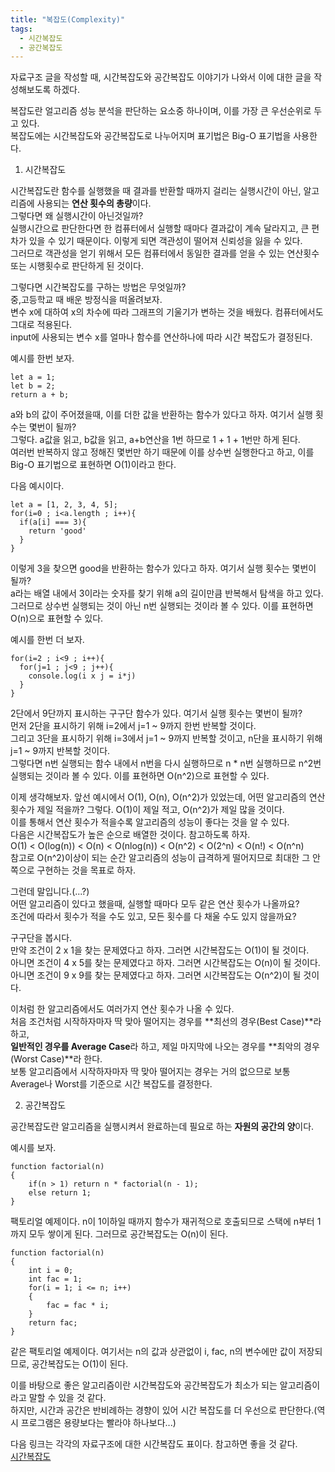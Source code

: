 ```yaml
---
title: "복잡도(Complexity)"
tags:
  - 시간복잡도
  - 공간복잡도
---
```


자료구조 글을 작성할 때, 시간복잡도와 공간복잡도 이야기가 나와서 이에 대한 글을 작성해보도록 하겠다.  

복잡도란 얼고리즘 성능 분석을 판단하는 요소중 하나이며, 이를 가장 큰 우선순위로 두고 있다.  
복잡도에는 시간복잡도와 공간복잡도로 나누어지며 표기법은 Big-O 표기법을 사용한다.  

1. 시간복잡도  

시간복잡도란 함수를 실행했을 때 결과를 반환할 때까지 걸리는 실행시간이 아닌, 알고리즘에 사용되는 **연산 횟수의 총량**이다.  
그렇다면 왜 실행시간이 아닌것일까?  
실행시간으료 판단한다면 한 컴퓨터에서 실행할 때마다 결과값이 계속 달라지고, 큰 편차가 있을 수 있기 때문이다. 이렇게 되면 객관성이 떨어져 신뢰성을 잃을 수 있다.  
그러므로 객관성을 얻기 위해서 모든 컴퓨터에서 동일한 결과를 얻을 수 있는 연산횟수 또는 시행횟수로 판단하게 된 것이다.  

그렇다면 시간복잡도를 구하는 방법은 무엇일까?  
중,고등학교 때 배운 방정식을 떠올려보자.  
변수 x에 대하여 x의 차수에 따라 그래프의 기울기가 변하는 것을 배웠다. 컴퓨터에서도 그대로 적용된다.  
input에 사용되는 변수 x를 얼마나 함수를 연산하나에 따라 시간 복잡도가 결정된다.  

예시를 한번 보자.  

```
let a = 1;
let b = 2;
return a + b;
```
a와 b의 값이 주어졌을때, 이를 더한 값을 반환하는 함수가 있다고 하자. 여기서 실행 횟수는 몇번이 될까?  
그렇다. a값을 읽고, b값을 읽고, a+b연산을 1번 하므로 1 + 1 + 1번만 하게 된다.  
여러번 반복하지 않고 정해진 몇번만 하기 때문에 이를 상수번 실행한다고 하고, 이를 Big-O 표기법으로 표현하면 O(1)이라고 한다.  

다음 예시이다.  

```
let a = [1, 2, 3, 4, 5];
for(i=0 ; i<a.length ; i++){
  if(a[i] === 3){
    return 'good'
  }
}
```
이렇게 3을 찾으면 good을 반환하는 함수가 있다고 하자. 여기서 실행 횟수는 몇번이 될까?  
a라는 배열 내에서 3이라는 숫자를 찾기 위해 a의 길이만큼 반복해서 탐색을 하고 있다. 그러므로 상수번 실행되는 것이 아닌 n번 실행되는 것이라 볼 수 있다. 이를 표현하면 O(n)으로 표현할 수 있다.  

예시를 한번 더 보자.  

```
for(i=2 ; i<9 ; i++){
  for(j=1 ; j<9 ; j++){
    console.log(i x j = i*j)
  }
}
```
2단에서 9단까지 표시하는 구구단 함수가 있다. 여기서 실행 횟수는 몇번이 될까?  
먼저 2단을 표시하기 위해 i=2에서 j=1 ~ 9까지 한번 반복할 것이다.  
그리고 3단을 표시하기 위해 i=3에서 j=1 ~ 9까지 반복할 것이고, n단을 표시하기 위해 j=1 ~ 9까지 반복할 것이다.  
그렇다면 n번 실행되는 함수 내에서 n번을 다시 실행하므로 n * n번 실행하므로 n^2번 실행되는 것이라 볼 수 있다. 이를 표현하면 O(n^2)으로 표현할 수 있다.  

이제 생각해보자. 앞선 예시에서 O(1), O(n), O(n^2)가 있었는데, 어떤 알고리즘의 연산 횟수가 제일 적을까? 그렇다. O(1)이 제일 적고, O(n^2)가 제일 많을 것이다.  
이를 통해서 연산 횟수가 적을수록 알고리즘의 성능이 좋다는 것을 알 수 있다.  
다음은 시간복잡도가 높은 순으로 배열한 것이다. 참고하도록 하자.  
O(1) < O(log(n)) < O(n) < O(nlog(n)) < O(n^2) < O(2^n) < O(n!) < O(n^n)  
참고로 O(n^2)이상이 되는 순간 알고리즘의 성능이 급격하게 떨어지므로 최대한 그 안쪽으로 구현하는 것을 목표로 하자.  

그런데 말입니다.(...?)  
어떤 알고리즘이 있다고 했을때, 실행할 때마다 모두 같은 연산 횟수가 나올까요?  
조건에 따라서 횟수가 적을 수도 있고, 모든 횟수를 다 채울 수도 있지 않을까요?  

구구단을 봅시다.  
만약 조건이 2 x 1을 찾는 문제였다고 하자. 그러면 시간복잡도는 O(1)이 될 것이다.  
아니면 조건이 4 x 5를 찾는 문제였다고 하자. 그러면 시간복잡도는 O(n)이 될 것이다.  
아니면 조건이 9 x 9를 찾는 문제였다고 하자. 그러면 시간복잡도는 O(n^2)이 될 것이다.  

이처럼 한 알고리즘에서도 여러가지 연산 횟수가 나올 수 있다.  
처음 조건처럼 시작하자마자 딱 맞아 떨어지는 경우를 **최선의 경우(Best Case)**라 하고,  
**일반적인 경우를 Average Case**라 하고, 제일 마지막에 나오는 경우를 **최악의 경우(Worst Case)**라 한다.  
보통 알고리즘에서 시작하자마자 딱 맞아 떨어지는 경우는 거의 없으므로 보통 Average나 Worst를 기준으로 시간 복잡도를 결정한다.  

2. 공간복잡도  

공간복잡도란 알고리즘을 실행시켜서 완료하는데 필요로 하는 **자원의 공간의 양**이다.  

예시를 보자.  

```
function factorial(n)
{
    if(n > 1) return n * factorial(n - 1);
    else return 1;
}
```
팩토리얼 예제이다. n이 1이하일 때까지 함수가 재귀적으로 호출되므로 스택에 n부터 1까지 모두 쌓이게 된다. 그러므로 공간복잡도는 O(n)이 된다.  

```
function factorial(n)
{
    int i = 0;
    int fac = 1;
    for(i = 1; i <= n; i++)
    {
        fac = fac * i;
    }
    return fac;
}
```
같은 팩토리얼 예제이다. 여기서는 n의 값과 상관없이 i, fac, n의 변수에만 값이 저장되므로, 공간복잡도는 O(1)이 된다.  

이를 바탕으로 좋은 알고리즘이란 시간복잡도와 공간복잡도가 최소가 되는 알고리즘이라고 말할 수 있을 것 같다.  
하지만, 시간과 공간은 반비례하는 경향이 있어 시간 복잡도를 더 우선으로 판단한다.(역시 프로그램은 용량보다는 빨라야 하나보다...)  

다음 링크는 각각의 자료구조에 대한 시간복잡도 표이다. 참고하면 좋을 것 같다.  
[시간복잡도](https://www.bigocheatsheet.com/)
